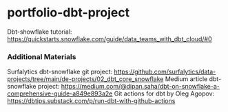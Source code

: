 # portfolio-dbt-project

Dbt-showflake tutorial: https://quickstarts.snowflake.com/guide/data_teams_with_dbt_cloud/#0


### Additional Materials

Surfalytics dbt-snowflake git project: https://github.com/surfalytics/data-projects/tree/main/de-projects/02_dbt_core_snowflake
Medium article dbt-snowflake project: https://medium.com/@dipan.saha/dbt-on-snowflake-a-comprehensive-guide-a849e893a2e
Git actions for dbt by Oleg Agopov: https://dbtips.substack.com/p/run-dbt-with-github-actions
